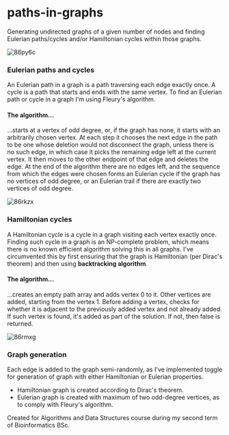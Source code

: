 # paths-in-graphs
Generating undirected graphs of a given number of nodes and finding Eulerian paths/cycles and/or Hamiltonian cycles within those graphs. 

![86py6c](https://github.com/annnkle/paths-in-graphs/assets/95099151/06f38a95-df8f-403e-8f55-6a57a06470b2)

### Eulerian paths and cycles
An Eulerian path in a graph is a path traversing each edge exactly once. A cycle is a path that starts and ends with the same vertex. To find an Eulerian path or cycle in a graph I'm using Fleury's algorithm.
#### The algorithm... 
...starts at a vertex of odd degree, or, if the graph has none, it starts with an arbitrarily chosen vertex. At each step it chooses the next edge in the path to be one whose deletion would not disconnect the graph, unless there is no such edge, in which case it picks the remaining edge left at the current vertex. It then moves to the other endpoint of that edge and deletes the edge. At the end of the algorithm there are no edges left, and the sequence from which the edges were chosen forms an Eulerian cycle if the graph has no vertices of odd degree, or an Eulerian trail if there are exactly two vertices of odd degree. 

![86rkzx](https://github.com/annnkle/paths-in-graphs/assets/95099151/e0474736-9f67-4387-a128-5c0d244e7bd6)

### Hamiltonian cycles
A Hamiltonian cycle is a cycle in a graph visiting each vertex exactly once. Finding such cycle in a graph is an NP-complete problem, which means there is no known efficient algorithm solving this in all graphs. I've circumvented this by first ensuring that the graph is Hamiltonian (per Dirac's theorem) and then using **backtracking algorithm**.
#### The algorithm...
...creates an empty path array and adds vertex 0 to it. Other vertices are added, starting from the vertex 1. Before adding a vertex, checks for whether it is adjacent to the previously added vertex and not already added. If such vertex is found, it's added as part of the solution. If not, then false is returned.

![86rmxg](https://github.com/annnkle/paths-in-graphs/assets/95099151/e7fd0261-4f44-49c9-b6f3-780ccef6ad09)

### Graph generation
Each edge is added to the graph semi-randomly, as I've implemented toggle for generation of graph with either Hamiltonian or Eulerian properties.
- Hamiltonian graph is created according to Dirac's theorem.
- Eulerian graph is created with maximum of two odd-degree vertices, as to comply with Fleury's algorithm.

Created for Algorithms and Data Structures course during my second term of Bioinformatics BSc. 
